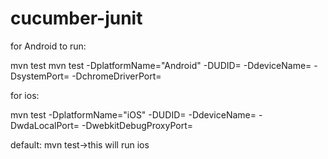 # cucumber-junit

for Android to run:

mvn test mvn test -DplatformName="Android" -DUDID=<your udid> -DdeviceName=<YOUR device name> -DsystemPort=<any local port> -DchromeDriverPort=<any port>

for ios:

mvn test -DplatformName="iOS" -DUDID=<your udid> -DdeviceName=<YOUR device name> -DwdaLocalPort=<any local port> -DwebkitDebugProxyPort=<any port>

default:
mvn test->this will run ios

